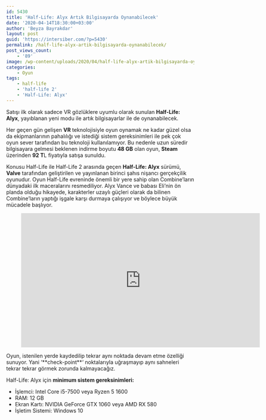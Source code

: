 ```yaml
---
id: 5430
title: 'Half-Life: Alyx Artık Bilgisayarda Oynanabilecek'
date: '2020-04-14T18:30:00+03:00'
author: 'Beyza Bayrakdar'
layout: post
guid: 'https://intersiber.com/?p=5430'
permalink: /half-life-alyx-artik-bilgisayarda-oynanabilecek/
post_views_count:
    - '89'
image: /wp-content/uploads/2020/04/half-life-alyx-artik-bilgisayarda-oynanabilecek.jpeg
categories:
    - Oyun
tags:
    - half-life
    - 'half-life 2'
    - 'Half-Life: Alyx'
---
```


Satışı ilk olarak sadece VR gözlüklere uyumlu olarak sunulan **Half-Life: Alyx**, yayıblanan yeni modu ile artık bilgisayarlar ile de oynanabilecek.

Her geçen gün gelişen **VR** teknolojisiyle oyun oynamak ne kadar güzel olsa da ekipmanlarının pahalılığı ve istediği sistem gereksinimleri ile pek çok oyun sever tarafından bu teknoloji kullanılamıyor. Bu nedenle uzun süredir bilgisayara gelmesi beklenen indirme boyutu **48 GB** olan oyun, **Steam** üzerinden **92 T**L fiyatıyla satışa sunuldu.

Konusu Half-Life ile Half-Life 2 arasında geçen **Half-Life: Alyx** sürümü, **Valve** tarafından geliştirilen ve yayınlanan birinci şahıs nişancı gerçekçilik oyunudur. Oyun Half-Life evreninde önemli bir yere sahip olan Combine’ların dünyadaki ilk maceralarını resmediliyor. Alyx Vance ve babası Eli’nin ön planda olduğu hikayede, karakterler uzaylı güçleri olarak da bilinen Combine’ların yaptığı işgale karşı durmaya çalışıyor ve böylece büyük mücadele başlıyor.

<figure class="wp-block-embed-youtube wp-block-embed is-type-video is-provider-youtube wp-embed-aspect-16-9 wp-has-aspect-ratio"><div class="wp-block-embed__wrapper"><span class="embed-youtube" style="text-align:center; display: block;"><iframe allowfullscreen="true" class="youtube-player" height="360" src="https://www.youtube.com/embed/O2W0N3uKXmo?version=3&rel=1&fs=1&autohide=2&showsearch=0&showinfo=1&iv_load_policy=1&wmode=transparent" style="border:0;" width="640"></iframe></span></div></figure>Oyun, istenilen yerde kaydedilip tekrar aynı noktada devam etme özelliği sunuyor. Yani ‘**check-point**‘ noktalarıyla uğraşmayıp aynı sahneleri tekrar tekrar görmek zorunda kalmayacağız.

Half-Life: Alyx için **minimum sistem gereksinimleri:**

- İşlemci: Intel Core i5-7500 veya Ryzen 5 1600
- RAM: 12 GB
- Ekran Kartı: NVIDIA GeForce GTX 1060 veya AMD RX 580
- İşletim Sistemi: Windows 10